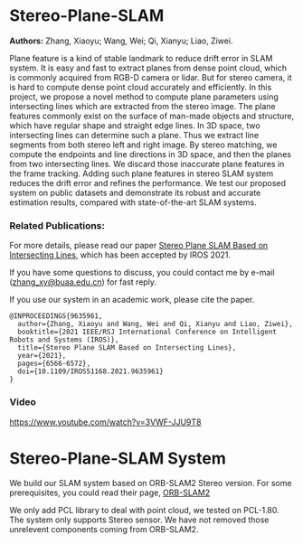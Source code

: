 # Stereo-Plane-SLAM
**Authors:** 
Zhang, Xiaoyu; Wang, Wei; Qi, Xianyu; Liao, Ziwei. 

Plane  feature  is  a  kind  of  stable  landmark  to reduce drift error in SLAM system. It is easy and fast to extract planes  from  dense  point  cloud,  which  is  commonly  acquired from RGB-D camera or lidar. But for stereo camera, it is hard to compute dense point cloud accurately and efficiently. In this project, we propose a novel method to compute plane parameters using  intersecting  lines  which  are  extracted  from  the  stereo image.  The  plane  features  commonly  exist  on  the  surface  of man-made  objects  and  structure,  which  have  regular  shape and  straight  edge  lines.  In  3D  space,  two  intersecting  lines can  determine  such  a  plane.  Thus  we  extract  line  segments from both stereo left and right image. By stereo matching, we compute  the  endpoints  and  line  directions  in  3D  space,  and then  the  planes  from  two  intersecting  lines.  We  discard  those inaccurate  plane  features  in  the  frame  tracking.  Adding  such plane  features  in  stereo  SLAM  system  reduces  the  drift  error and  refines  the  performance.  We  test  our  proposed  system  on public  datasets  and  demonstrate  its  robust  and  accurate  estimation results, compared with state-of-the-art SLAM systems.

### Related Publications:
For more details, please read our paper [Stereo  Plane  SLAM  Based  on  Intersecting  Lines](https://arxiv.org/abs/2008.08218), which has been accepted by IROS 2021.

If you have some questions to discuss, you could contact me by e-mail (zhang_xy@buaa.edu.cn) for fast reply.

If you use our system in an academic work, please cite the paper.
```
@INPROCEEDINGS{9635961,  
  author={Zhang, Xiaoyu and Wang, Wei and Qi, Xianyu and Liao, Ziwei},  
  booktitle={2021 IEEE/RSJ International Conference on Intelligent Robots and Systems (IROS)},   
  title={Stereo Plane SLAM Based on Intersecting Lines},   
  year={2021}, 
  pages={6566-6572},  
  doi={10.1109/IROS51168.2021.9635961}
}
```
### Video

https://www.youtube.com/watch?v=3VWF-JJU9T8

# Stereo-Plane-SLAM System
We build our SLAM system based on ORB-SLAM2 Stereo version. For some prerequisites, you could read their page, [ORB-SLAM2](https://github.com/raulmur/ORB_SLAM2)

We only add PCL library to deal with point cloud, we tested on PCL-1.80. The system only supports Stereo sensor. We have not removed those unrelevent components coming from ORB-SLAM2.

